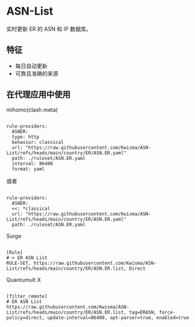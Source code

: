 
# ASN-List
    
实时更新 ER 的 ASN 和 IP 数据库。
    
## 特征
    
- 每日自动更新
- 可靠且准确的来源
    
## 在代理应用中使用
    
mihomo(clash.meta)
   
<pre><code class="language-javascript">
rule-providers:
  ASNER:
  type: http
  behavior: classical
  url: "https://raw.githubusercontent.com/Kwisma/ASN-List/refs/heads/main/country/ER/ASN.ER.yaml"
  path: ./ruleset/ASN.ER.yaml
  interval: 86400
  format: yaml
</code></pre>

或者

<pre><code class="language-javascript">
rule-providers:
  ASNER:
  <<: *classical
  url: "https://raw.githubusercontent.com/Kwisma/ASN-List/refs/heads/main/country/ER/ASN.ER.yaml"
  path: ./ruleset/ASN.ER.yaml
</code></pre>
    
Surge
    
<pre><code class="language-javascript">
[Rule]
# > ER ASN List
RULE-SET, https://raw.githubusercontent.com/Kwisma/ASN-List/refs/heads/main/country/ER/ASN.ER.list, Direct
</code></pre>
    
Quantumult X
    
<pre><code class="language-javascript">
[filter_remote]
# ER ASN List
https://raw.githubusercontent.com/Kwisma/ASN-List/refs/heads/main/country/ER/ASN.ER.list, tag=ERASN, force-policy=direct, update-interval=86400, opt-parser=true, enabled=true
</code></pre>
